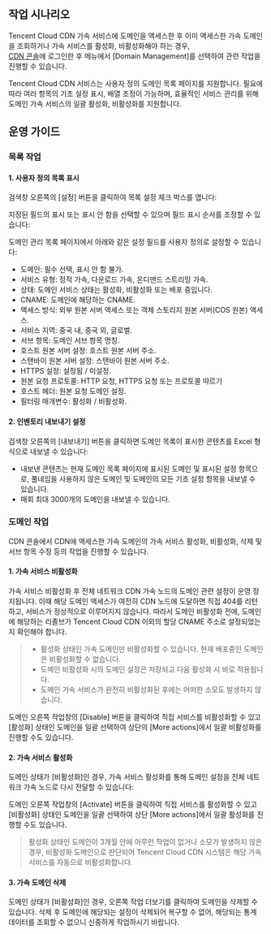 ## 작업 시나리오
Tencent Cloud CDN 가속 서비스에 도메인을 액세스한 후 이미 액세스한 가속 도메인을 조회하거나 가속 서비스를 활성화, 비활성화해야 하는 경우, <br/>[CDN 콘솔](https://console.cloud.tencent.com/cdn)에 로그인한 후 메뉴에서 [Domain Management]를 선택하여 관련 작업을 진행할 수 있습니다.

Tencent Cloud CDN 서비스는 사용자 정의 도메인 목록 페이지를 지원합니다. 필요에 따라 여러 항목의 기초 설정 표시, 배열 조정이 가능하며, 효율적인 서비스 관리를 위해 도메인 가속 서비스의 일괄 활성화, 비활성화를 지원합니다.
## 운영 가이드
### 목록 작업
#### 1. 사용자 정의 목록 표시
검색창 오른쪽의 [설정] 버튼을 클릭하여 목록 설정 체크 박스를 엽니다:

지정된 필드의 표시 또는 표시 안 함을 선택할 수 있으며 필드 표시 순서를 조정할 수 있습니다:

도메인 관리 목록 페이지에서 아래와 같은 설정 필드를 사용자 정의로 설정할 수 있습니다:

+ 도메인: 필수 선택, 표시 안 함 불가.
+ 서비스 유형: 정적 가속, 다운로드 가속, 온디맨드 스트리밍 가속.
+ 상태: 도메인 서비스 상태는 활성화, 비활성화 또는 배포 중입니다.
+ CNAME: 도메인에 해당하는 CNAME.
+ 액세스 방식: 외부 원본 서버 액세스 또는 객체 스토리지 원본 서버(COS 원본) 액세스.
+ 서비스 지역: 중국 내, 중국 외, 글로벌.
+ 서브 항목: 도메인 서브 항목 명칭.
+ 호스트 원본 서버 설정: 호스트 원본 서버 주소.
+ 스탠바이 원본 서버 설정: 스탠바이 원본 서버 주소.
+ HTTPS 설정: 설정됨 / 미설정.
+ 원본 요청 프로토콜: HTTP 요청, HTTPS 요청 또는 프로토콜 따르기
+ 호스트 헤더: 원본 요청 도메인 설정.
+ 필터링 매개변수: 활성화 / 비활성화.

#### 2. 인벤토리 내보내기 설정

검색창 오른쪽의 [내보내기] 버튼을 클릭하면 도메인 목록이 표시한 콘텐츠를 Excel 형식으로 내보낼 수 있습니다:

+ 내보낸 콘텐츠는 현재 도메인 목록 페이지에 표시된 도메인 및 표시된 설정 항목으로, 풀네임을 사용하지 않은 도메인 및 도메인의 모든 기초 설정 항목을 내보낼 수 있습니다.
+ 매회 최대 3000개의 도메인을 내보낼 수 있습니다.



### 도메인 작업
CDN 콘솔에서 CDN에 액세스한 가속 도메인의 가속 서비스 활성화, 비활성화, 삭제 및 서브 항목 수정 등의 작업을 진행할 수 있습니다.
<span ID = "close"></span>

#### 1. 가속 서비스 비활성화

가속 서비스 비활성화 후 전체 네트워크 CDN 가속 노드의 도메인 관련 설정이 운영 정지됩니다. 이때 해당 도메인 액세스가 여전히 CDN 노드에 도달하면 직접 404를 리턴하고, 서비스가 정상적으로 이루어지지 않습니다. 따라서 도메인 비활성화 전에, 도메인에 해당하는 리졸브가 Tencent Cloud CDN 이외의 할당 CNAME 주소로 설정되었는지 확인해야 합니다.

>
> - 활성화 상태인 가속 도메인만 비활성화할 수 있습니다. 현재 배포중인 도메인은 비활성화할 수 없습니다.
> - 도메인 비활성화 시의 도메인 설정은 저장되고 다음 활성화 시 바로 적용됩니다.
> - 도메인 가속 서비스가 완전히 비활성화된 후에는 어떠한 소모도 발생하지 않습니다.

도메인 오른쪽 작업창의 [Disable] 버튼을 클릭하여 직접 서비스를 비활성화할 수 있고 [활성화] 상태인 도메인을 일괄 선택하여 상단의 [More actions]에서 일괄 비활성화를 진행할 수도 있습니다.


<span ID = "open"></span>

#### 2. 가속 서비스 활성화

도메인 상태가 [비활성화]인 경우, 가속 서비스 활성화를 통해 도메인 설정을 전체 네트워크 가속 노드로 다시 전달할 수 있습니다:

도메인 오른쪽 작업창의 [Activate] 버튼을 클릭하여 직접 서비스를 활성화할 수 있고 [비활성화] 상태인 도메인을 일괄 선택하여 상단 [More actions]에서 일괄 활성화를 진행할 수도 있습니다.

>
>활성화 상태인 도메인이 3개월 안에 아무런 작업이 없거나 소모가 발생하지 않은 경우, 비활성화 도메인으로 판단되어 Tencent Cloud CDN 시스템은 해당 가속 서비스를 자동으로 비활성화합니다.
>

<span ID = "del"></span>
#### 3. 가속 도메인 삭제

도메인 상태가 [비활성화]인 경우, 오른쪽 작업 더보기를 클릭하여 도메인을 삭제할 수 있습니다. 삭제 후 도메인에 해당되는 설정이 삭제되어 복구할 수 없어, 해당되는 통계 데이터를 조회할 수 없으니 신중하게 작업하시기 바랍니다.


